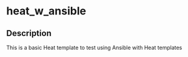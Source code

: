 # heat_w_ansible

## Description

This is a basic Heat template to test using Ansible 
with Heat templates